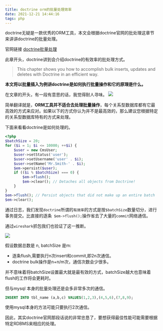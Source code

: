 ```yaml
---
title: doctrine orm的批量处理效率
date: 2021-12-21 14:44:16
tags: php
---
```


doctrine无疑是一款优秀的ORM工具，本文会根据doctrine官网的批处理这章节来讲讲doctrine的批量处理。

官网链接 [doctrine批量处理](https://www.doctrine-project.org/projects/doctrine-orm/en/current/reference/batch-processing.html#batch-processing)

此章开头，doctrine讲到会介绍doctrine的有效率的批处理方式。
<!--more-->

> This chapter shows you how to accomplish bulk inserts, updates and deletes with Doctrine in an efficient way.

**本文将以批量插入为例讲doctrine是如何执行批量操作和它的原理是什么。**

在文章的开头，有一段有意思的话，我觉得耐人寻味。
![](https://vison-blog.oss-cn-beijing.aliyuncs.com/20211210154538.png)

简单翻译就是，**ORM工具并不适合去处理批量操作**，每个关系型数据库都有它最高效的方式来应对。如果以下的方式你认为并不是最高效的，那么建议您根据特定的关系型数据库特有的方式来处理。

下面来看看doctrine是如何处理的。

```php
<?php
$batchSize = 20;
for ($i = 1; $i <= 10000; ++$i) {
    $user = new CmsUser;
    $user->setStatus('user');
    $user->setUsername('user' . $i);
    $user->setName('Mr.Smith-' . $i);
    $em->persist($user);
    if (($i % $batchSize) === 0) {
        $em->flush();
        $em->clear(); // Detaches all objects from Doctrine!
    }
}
$em->flush(); // Persist objects that did not make up an entire batch
$em->clear();
```

通过日志，我们发现`doctrine`所谓的`有效率`的方式是按`$batchSize`数量切分，进行事务提交。比直接的逐条` $em->flush();`操作省去了大量的`commit`网络通信。

通过`wireshark`抓包我们也验证了这一推断。

![](https://vison-blog.oss-cn-beijing.aliyuncs.com/20211210160127.png)

假设数据总数是 n, batchSize 是m:

- 逐条flush,需要执行n次insert和commit,即2n次通信。
- doctrine bulk操作是n+n/m次，通信次数会少很多。

并不意味着将batchSize设置最大就是最有效的方式，batchSize越大也意味着flush的工作将会更耗时。

但与mysql 本身的批量处理还是会多非常多次的通信。

```sql
INSERT INTO tbl_name (a,b,c) VALUES(1,2,3),(4,5,6),(7,8,9);
```
使用mysql本身的方法可能只要执行2次通信。

因此，其实doctrine官网那段话说的非常忠恳了，要想获得最佳性能可能需要根据特定RDBMS来相应的处理。
